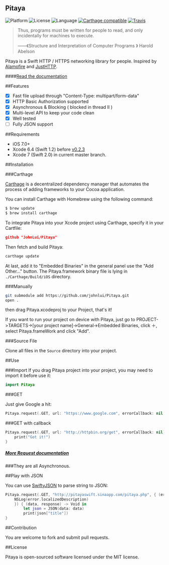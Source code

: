 Pitaya
----------
![Platform](https://camo.githubusercontent.com/770175f6c01d89c84a020706126a9e6399ff76c4/68747470733a2f2f696d672e736869656c64732e696f2f636f636f61706f64732f702f4b696e676669736865722e7376673f7374796c653d666c6174) ![License](https://img.shields.io/github/license/johnlui/Pitaya.svg?style=flat) ![Language](https://img.shields.io/badge/language-Swift%202-orange.svg) [![Carthage compatible](https://img.shields.io/badge/Carthage-compatible-4BC51D.svg?style=flat)](https://github.com/Carthage/Carthage) [![Travis](https://img.shields.io/travis/johnlui/Pitaya.svg)](https://travis-ci.org/johnlui/Pitaya)

> Thus, programs must be written for people to read, and only incidentally for machines to execute.
> 
> ——《Structure and Interpretation of Computer Programs 》 Harold Abelson

Pitaya is a Swift HTTP / HTTPS networking library for people. Inspired by [Alamofire](https://github.com/Alamofire/Alamofire) and [JustHTTP](https://github.com/JustHTTP/Just).

####[Read the documentation](https://github.com/johnlui/Pitaya/wiki)

##Features

- [x] Fast file upload through "Content-Type: multipart/form-data"
- [x] HTTP Basic Authorization supported
- [x] Asynchronous & Blocking ( blocked in thread II )
- [x] Multi-level API to keep your code clean
- [x] Well tested
- [ ] Fully JSON support

##Requirements

* iOS 7.0+
* Xcode 6.4 (Swift 1.2) before [v0.2.3](https://github.com/johnlui/Pitaya/releases/tag/v0.2.3)
* Xcode 7 (Swift 2.0) in current master branch.

##Installation

###Carthage

[Carthage](https://github.com/Carthage/Carthage) is a decentralized dependency manager that automates the process of adding frameworks to your Cocoa application.

You can install Carthage with Homebrew using the following command:

```bash
$ brew update
$ brew install carthage
```

To integrate Pitaya into your Xcode project using Carthage, specify it in your Cartfile:

```json
github "JohnLui/Pitaya"
```

Then fetch and build Pitaya:

```bash
carthage update
```

At last, add it to "Embedded Binaries" in the general panel use the "Add Other..." button. The Pitaya.framework binary file is lying in `./Carthage/Build/iOS` directory.


###Manually

```bash
git submodule add https://github.com/johnlui/Pitaya.git
open .
```
then drag Pitaya.xcodeproj to your Project, that's it!

If you want to run your project on device with Pitaya, just go to PROJECT->TARGETS->[your project name]->General->Embedded Binaries, click ＋, select Pitaya.frameWork and click "Add".

###Source File

Clone all files in the `Source` directory into your project.

##Use

###Import
If you drag Pitaya project into your project, you may need to import it before use it:

```swift
import Pitaya
```

###GET

Just give Google a hit:

```swift
Pitaya.request(.GET, url: "https://www.google.com", errorCallback: nil, callback: nil)
```

###GET with callback

```swift
Pitaya.request(.GET, url: "http://httpbin.org/get", errorCallback: nil) { (data, response) -> Void in
    print("Got it!")
}
```
##### [More Request documentation](https://github.com/johnlui/Pitaya/wiki/Request)

###They are all Asynchronous.

##Play with JSON

You can use [SwiftyJSON](https://github.com/SwiftyJSON/SwiftyJSON) to parse string to JSON:


```swift
Pitaya.request(.GET, "http://pitayaswift.sinaapp.com/pitaya.php", { (error) -> Void in
    NSLog(error.localizedDescription)
    }) { (data, response) -> Void in
        let json = JSON(data: data)
        print(json["title"])
}
```


##Contribution

You are welcome to fork and submit pull requests.

##License

Pitaya is open-sourced software licensed under the MIT license.

